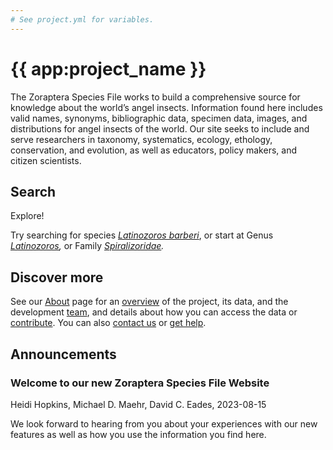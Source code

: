 ```yaml
---
# See project.yml for variables.
---
```


# {{ app:project_name }}
The Zoraptera Species File works to build a comprehensive source for knowledge about the world’s angel insects. Information found here includes valid names, synonyms, bibliographic data, specimen data, images, and distributions for angel insects of the world. Our site seeks to include and serve researchers in taxonomy, systematics, ecology, ethology, conservation, and evolution, as well as educators, policy makers, and citizen scientists.

## Search

<autocomplete-otu class="w-80 place-content-center" placeholder="Search by taxon name"/>

Explore!

Try searching for species _[Latinozoros barberi](http://zoraptera.speciesfile.org/Common/basic/Taxa.aspx?TaxonNameID=1218744)_, or start at Genus _[Latinozoros](http://zoraptera.speciesfile.org/Common/basic/Taxa.aspx?TaxonNameID=1218775),_  or Family _[Spiralizoridae](http://zoraptera.speciesfile.org/Common/basic/Taxa.aspx?TaxonNameID=1241059)._

## Discover more
See our [About](about) page for an [overview](about#overview) of the project, its data, and the development [team](about#team), and details about how you can access the data or [contribute](about#contribute-or-get-help). You can also [contact us](about#contribute-or-get-help) or [get help](about#contribute-or-get-help). 

## Announcements
### Welcome to our new Zoraptera Species File Website
Heidi Hopkins, Michael D. Maehr, David C. Eades, 2023-08-15
<p>We look forward to hearing from you about your experiences with our new features as well as how you use the information you find here.</p>

